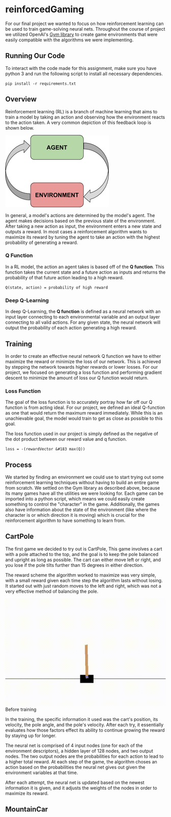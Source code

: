 
# reinforcedGaming
For our final project we wanted to focus on how reinforcement learning can be used to train game-solving neural nets. Throughout the course of project we utilized OpenAI's [Gym library](https://gym.openai.com/) to create game environments that were easily compatible with the algorithms we were implementing.

## Running Our Code
To interact with the code made for this assignment, make sure you have python 3 and run the following script to install all necessary dependencies.

```
pip install -r requirements.txt
```
## Overview
Reinforcement learning (RL) is a branch of machine learning that aims to train a model by taking an action and observing how the environment reacts to the action taken. A very common depiction of this feedback loop is shown below.

![overview](/pics/basicRL.png)

In general, a model's actions are determined by the model's agent. The agent makes decisions based on the previous state of the environment. After taking a new action as input, the environment enters a new state and outputs a reward. In most cases a reinforcement algorithm wants to maximize its reward by tuning the agent to take an action with the highest probability of generating a reward.

### Q Function
In a RL model, the action an agent takes is based off of the **Q function**. This function takes the current state and a future action as inputs and returns the probability of that future action leading to a high reward.
```
Q(state, action) = probability of high reward
```
### Deep Q-Learning
In deep Q-Learning, the **Q function** is defined as a neural network with an input layer connecting to each environmental variable and an output layer connecting to all valid actions. For any given state, the neural network will output the probability of each action generating a high reward.

## Training
In order to create an effective neural network Q function we have to either maximize the reward or minimize the loss of our network. This is achieved by stepping the network towards higher rewards or lower losses. For our project, we focused on generating a loss function and performing gradient descent to minimize the amount of loss our Q function would return.

### Loss Function
The goal of the loss function is to accurately portray how far off our Q function is from acting ideal. For our project, we defined an ideal Q-function as one that would return the maximum reward immediately. While this is an unachievable goal, the model would train to get as close as possible to this goal.

The loss function used in our project is simply defined as the negative of the dot product between our reward value and q function.
```
loss = -(rewardVector &#183 max(Q))
```

## Process
We started by finding an environment we could use to start trying out some reinforcement learning techniques without having to build an entire game from scratch. We settled on the Gym library as described above, because its many games have all the utilities we were looking for. Each game can be imported into a python script, which means we could easily create something to control the "character" in the game. Additionally, the games also have information about the state of the environment (like where the character is or which direction it is moving) which is crucial for the reinforcement algorithm to have something to learn from.

## CartPole
The first game we decided to try out is CartPole, This game involves a cart with a pole attached to the top, and the goal is to keep the pole balanced and upright as long as possible. The cart can either move left or right, and you lose if the pole tilts further than 15 degrees in either direction.

The reward scheme the algorithm worked to maximize was very simple, with a small reward given each time step the algorithm lasts without losing. It started out with just random moves to the left and right, which was not a very effective method of balancing the pole.

![Before training](/cartGifs/0.gif)
Before training

In the training, the specific information it used was the cart's position, its velocity, the pole angle, and the pole's velocity. After each try, it essentially evaluates how those factors effect its ability to continue growing the reward by staying up for longer.

The neural net is comprised of 4 input nodes (one for each of the environment descriptors), a hidden layer of 128 nodes, and two output nodes. The two output nodes are the probabilities for each action to lead to a higher total reward. At each step of the game, the algorithm choses an action based on the probabilities the neural net gives out given the environment variables at that time.

After each attempt, the neural net is updated based on the newest information it is given, and it adjusts the weights of the nodes in order to maximize its reward.




## MountainCar
